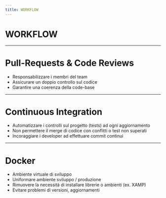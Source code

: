 ```yaml
---
title: WORKFLOW
---
```


# WORKFLOW

---

# Pull-Requests & Code Reviews

- Responsabilizzare i membri del team
- Assicurare un doppio controllo sul codice
- Garantire una coerenza della code-base
  
---

# Continuous Integration

- Automatizzare i controlli sul progetto (tests) ad ogni aggiornamento
- Non permettere il merge di codice con conflitti o test non superati
- Incoraggiare i developer ad effettuare commit continui

---

# Docker

- Ambiente virtuale di sviluppo
- Uniformare ambiente sviluppo / produzione
- Rimuovere la necessità di installare librerie o ambienti (ex. XAMP)
- Evitare problemi di versioni, aggiornamenti